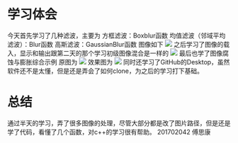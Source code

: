 # 学习体会
今天首先学习了几种滤波，主要为 
方框滤波：Boxblur函数
均值滤波（邻域平均滤波）：Blur函数
高斯滤波：GaussianBlur函数
图像如下
![](2.jpg)
之后学习了图像的载入，显示和输出跟第二天的那个学习初级图像混合是一样的
![](1.jpg)
最后也学了图像腐蚀与膨胀综合示例
原图为
![](3.jpg)
效果图为
![](4.jpg)
同时还学习了GitHub的Desktop，虽然软件还不是太懂，但是还是弄会了如何clone，为之后的学习打下基础。
# 总结
通过半天的学习，弄了很多图像的处理，尽管大部分都是改了图片路径，但是还是学了代码，看懂了几个函数，对c++的学习很有帮助。
201702042 傅思康